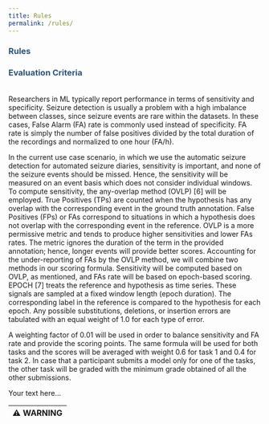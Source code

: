 ```yaml
---
title: Rules
permalink: /rules/
---
```


### **<span style="color:#2B547E">Rules</span>**


### **<span style="color:#2B547E">Evaluation Criteria</span>**
\
Researchers in ML typically report performance in terms of sensitivity and specificity. Seizure detection is usually a problem with a high imbalance between classes, since seizure events are rare within the datasets. In these cases, False Alarm (FA) rate is commonly used instead of specificity. FA rate is simply the number of false positives divided by the total duration of the recordings and normalized to one hour (FA/h).

In the current use case scenario, in which we use the automatic seizure detection for automated seizure diaries, sensitivity is important, and none of the seizure events should be missed. Hence, the sensitivity will be measured on an event basis which does not consider individual windows. To compute sensitivity, the any-overlap method (OVLP) [6] will be employed. True Positives (TPs) are counted when the hypothesis has any overlap with the corresponding event in the ground truth annotation. False Positives (FPs) or FAs correspond to situations in which a hypothesis does not overlap with the corresponding event in the reference. OVLP is a more permissive metric and tends to produce higher sensitivities and lower FAs rates. The metric ignores the duration of the term in the provided annotation; hence, longer events will provide better scores. Accounting for the under-reporting of FAs by the OVLP method, we will combine two methods in our scoring formula. Sensitivity will be computed based on OVLP, as mentioned, and FAs rate will be based on epoch-based scoring. EPOCH [7] treats the reference and hypothesis as time series. These signals are sampled at a fixed window length (epoch duration). The corresponding label in the reference is compared to the hypothesis for each epoch. Any possible substitutions, deletions, or insertion errors are tabulated with an equal weight of 1.0 for each type of error.

A weighting factor of 0.01 will be used in order to balance sensitivity and FA rate and provide the scoring points. The same formula will be used for both tasks and the scores will be averaged with weight 0.6 for task 1 and 0.4 for task 2. In case that a participant submits a model only for one of the tasks, the other task will be graded with the minimum grade obtained of all the other submissions.

<div class="boxBorder">
Your text here...
</div>

| :warning: WARNING           |
|:---------------------------:|
